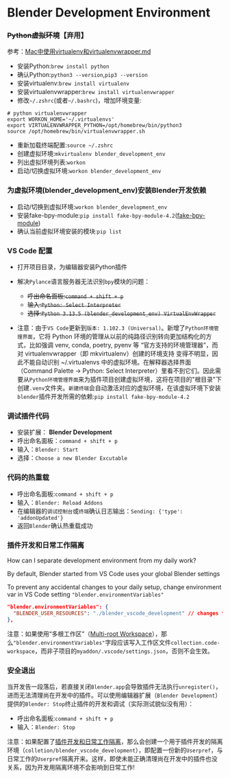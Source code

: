 # Blender Development Environment

### <del>Python虚拟环境</del>【弃用】
参考：[Mac中使用virtualenv和virtualenvwrapper.md](https://github.com/walter201230/Python/blob/master/Article/advanced/Mac中使用virtualenv和virtualenvwrapper.md)
* 安装Python:`brew install python`
* 确认Python:`python3 --version`,`pip3 --version`
* 安装virtualenv:`brew install virtualenv`
* 安装virtualenvwrapper:`brew install virtualenvwrapper`
* 修改`~/.zshrc`(或者`~/.bashrc`)，增加环境变量:
```shell
# python virtualenvwrapper
export WORKON_HOME='~/.virtualenvs'
export VIRTUALENVWRAPPER_PYTHON=/opt/homebrew/bin/python3
source /opt/homebrew/bin/virtualenvwrapper.sh
```
* 重新加载终端配置:`source ~/.zshrc`
* 创建虚拟环境:`mkvirtualenv blender_development_env`
* 列出虚拟环境列表:`workon`
* 启动/切换虚拟环境:`workon blender_development_env`

### 为虚拟环境(blender_development_env)安装Blender开发依赖
* 启动/切换到虚拟环境:`workon blender_development_env`
* 安装fake-bpy-module:`pip install fake-bpy-module-4.2`([fake-bpy-module](https://github.com/nutti/fake-bpy-module))
* 确认当前虚拟环境安装的模块:`pip list`

### VS Code 配置
* 打开项目目录，为编辑器安装Python插件
* 解决`Pylance`语言服务器无法识别`bpy`模块的问题：
  * <del>呼出命名面板:`command + shift + p`</del>
  * <del>输入:`Python: Select Interpreter`</del>
  * <del>选择:`Python 3.13.5 (blender_development_env) VirtualEnvWrapper`</del>

* 注意：由于`VS Code`更新到`版本: 1.102.3 (Universal)`。新增了`Python环境管理界面`，它将 Python 环境的管理从以前的纯路径识别转向更加结构化的方式，比如强调 venv, conda, poetry, pyenv 等 “官方支持的环境管理器”，而对 virtualenvwrapper（即 mkvirtualenv）创建的环境支持 变得不明显，因此不能自动识别 ~/.virtualenvs 中的虚拟环境。在解释器选择界面（Command Palette → Python: Select Interpreter）里看不到它们。因此需要从`Python环境管理界面`来为插件项目创建虚拟环境，这将在项目的"根目录"下创建`.venv`文件夹。`新建终端`会自动激活对应的虚拟环境，在该虚拟环境下安装`blender`插件开发所需的依赖:`pip install fake-bpy-module-4.2`

### 调试插件代码
* 安装扩展： **Blender Development**
* 呼出命名面板：`command + shift + p`
* 输入：`Blender: Start`
* 选择：`Choose a new Blender Excutable`

### 代码的热重载
* 呼出命名面板:`command + shift + p`
* 输入：`Blender: Reload Addons`
* 在编辑器的`调试控制台`或`终端`确认日志输出：`Sending: {'type': 'addonUpdated'}`
* 返回`Blender`确认热重载成功

### 插件开发和日常工作隔离

How can I separate development environment from my daily work?

By default, Blender started from VS Code uses your global Blender settings

To prevent any accidental changes to your daily setup, change environment var in VS Code setting `"blender.environmentVariables"`
```json
"blender.environmentVariables": {
  "BLENDER_USER_RESOURCES": "./blender_vscode_development" // changes folder for addons, extensions, modules, config
},
```

注意：如果使用“多根工作区”（[Multi-root Workspace](https://code.visualstudio.com/docs/editing/workspaces/multi-root-workspaces)），那么`"blender.environmentVariables"`字段应该写入工作区文件`collection.code-workspace`，而非子项目的`myaddon/.vscode/settings.json`，否则不会生效。

### 安全退出

当开发告一段落后，若直接关闭`Blender.app`会导致插件无法执行`unregister()`，进而无法清理尚在开发中的插件。可以使用编辑器扩展（`Blender Development`）提供的`Blender: Stop`终止插件的开发和调试（实际测试貌似没有用）：
* 呼出命名面板:`command + shift + p`
* 输入：`Blender: Stop`

注意：如果配置了[插件开发和日常工作隔离](#插件开发和日常工作隔离)，那么会创建一个用于插件开发的隔离环境（`colletion/blender_vscode_development`），即配置一份新的`Userpref`，与日常工作的`Userpref`隔离开来。这样，即使未能正确清理尚在开发中的插件也没关系，因为开发用隔离环境不会影响到日常工作!